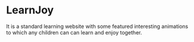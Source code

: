 # LearnJoy
It is a standard learning website with some featured interesting animations to which any children can can learn and enjoy together.
